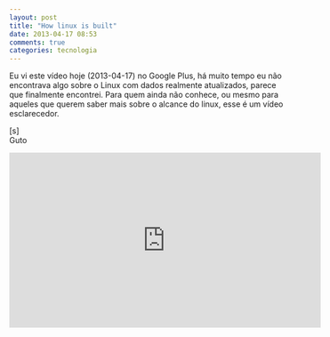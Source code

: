 ```yaml
---
layout: post
title: "How linux is built"
date: 2013-04-17 08:53
comments: true
categories: tecnologia
---
```

Eu vi este vídeo hoje (2013-04-17) no Google Plus, há muito tempo eu não encontrava algo sobre o Linux com dados realmente atualizados, parece que finalmente encontrei. Para quem ainda não conhece, ou mesmo para aqueles que querem saber mais sobre o alcance do linux, esse é um vídeo esclarecedor.

[s]<br>
Guto

<iframe width="560" height="315" src="http://www.youtube.com/embed/yVpbFMhOAwE" frameborder="0" allowfullscreen></iframe>